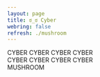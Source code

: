 ```yaml
---
layout: page
title: ಠ_ಠ Cyber
webring: false
refresh: ./mushroom
---
```


CYBER CYBER CYBER CYBER<br>
CYBER CYBER CYBER CYBER<br>
MUSHROOM
